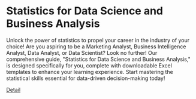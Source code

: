 # Statistics for Data Science and Business Analysis

Unlock the power of statistics to propel your career in the industry of your choice! Are you aspiring to be a Marketing Analyst, Business Intelligence Analyst, Data Analyst, or Data Scientist? Look no further! Our comprehensive guide, "Statistics for Data Science and Business Analysis," is designed specifically for you, complete with downloadable Excel templates to enhance your learning experience. Start mastering the statistical skills essential for data-driven decision-making today! 

[Detail](https://eduitfree.com/course/statistics-for-data-science-and-business-analysis)